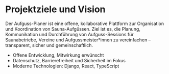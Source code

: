 # Projektziele und Vision

Der Aufguss-Planer ist eine offene, kollaborative Plattform zur Organisation und Koordination von Sauna-Aufgüssen. Ziel ist es, die Planung, Kommunikation und Durchführung von Aufguss-Sessions für Saunabetriebe, Vereine und Aufgussmeister*innen zu vereinfachen – transparent, sicher und gemeinschaftlich.

- Offene Entwicklung, Mitwirkung erwünscht
- Datenschutz, Barrierefreiheit und Sicherheit im Fokus
- Moderne Technologien: Django, React, TypeScript
